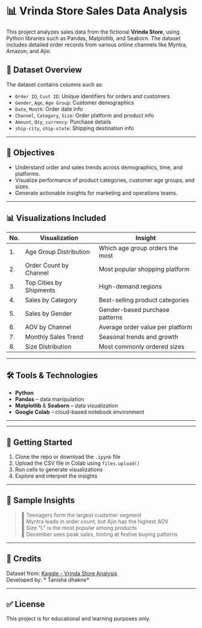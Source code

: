 
# 📊 Vrinda Store Sales Data Analysis

This project analyzes sales data from the fictional **Vrinda Store**, using Python libraries such as Pandas, Matplotlib, and Seaborn. The dataset includes detailed order records from various online channels like Myntra, Amazon, and Ajio.

## 📁 Dataset Overview

The dataset contains columns such as:

- `Order ID`, `Cust ID`: Unique identifiers for orders and customers  
- `Gender`, `Age`, `Age Group`: Customer demographics  
- `Date`, `Month`: Order date info  
- `Channel`, `Category`, `Size`: Order platform and product info  
- `Amount`, `Qty`, `currency`: Purchase details  
- `ship-city`, `ship-state`: Shipping destination info  

---

## 📌 Objectives

- Understand order and sales trends across demographics, time, and platforms.
- Visualize performance of product categories, customer age groups, and sizes.
- Generate actionable insights for marketing and operations teams.

---

## 📊 Visualizations Included

| No. | Visualization | Insight |
|-----|---------------|---------|
| 1. | Age Group Distribution | Which age group orders the most |
| 2. | Order Count by Channel | Most popular shopping platform |
| 3. | Top Cities by Shipments | High-demand regions |
| 4. | Sales by Category | Best-selling product categories |
| 5. | Sales by Gender | Gender-based purchase patterns |
| 6. | AOV by Channel | Average order value per platform |
| 7. | Monthly Sales Trend | Seasonal trends and growth |
| 8. | Size Distribution | Most commonly ordered sizes |

---

## 🛠️ Tools & Technologies

- **Python**
- **Pandas** – data manipulation  
- **Matplotlib** & **Seaborn** – data visualization  
- **Google Colab** – cloud-based notebook environment  

---


---

## 🚀 Getting Started

1. Clone the repo or download the `.ipynb` file  
2. Upload the CSV file in Colab using `files.upload()`  
3. Run cells to generate visualizations  
4. Explore and interpret the insights  

---

## 📌 Sample Insights

> 🔹 Teenagers form the largest customer segment  
> 🔹 Myntra leads in order count, but Ajio has the highest AOV  
> 🔹 Size "L" is the most popular among products  
> 🔹 December sees peak sales, hinting at festive buying patterns

---

## 📢 Credits

Dataset from: [Kaggle - Vrinda Store Analysis](https://www.kaggle.com/code/shrutikanagarkar/vrinda-store-data-analysis)  
Developed by: *  Tanisha dhakne*

---

## ✅ License

This project is for educational and learning purposes only.


